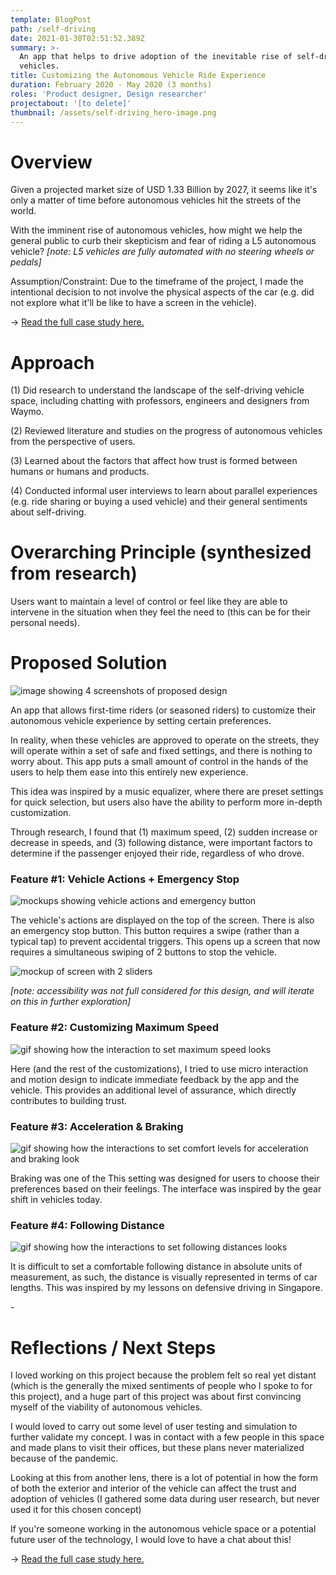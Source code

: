 ```yaml
---
template: BlogPost
path: /self-driving
date: 2021-01-30T02:51:52.389Z
summary: >-
  An app that helps to drive adoption of the inevitable rise of self-driving
  vehicles.
title: Customizing the Autonomous Vehicle Ride Experience
duration: February 2020 - May 2020 (3 months)
roles: 'Product designer, Design researcher'
projectabout: '[to delete]'
thumbnail: /assets/self-driving_hero-image.png
---
```

# Overview

Given a projected market size of USD 1.33 Billion by 2027, it seems like it's only a matter of time before autonomous vehicles hit the streets of the world.

With the imminent rise of autonomous vehicles, how might we help the general public to curb their skepticism and fear of riding a L5 autonomous vehicle? *\[note: L5 vehicles are fully automated with no steering wheels or pedals]*

Assumption/Constraint: Due to the timeframe of the project, I made the intentional decision to not involve the physical aspects of the car (e.g. did not explore what it'll be like to have a screen in the vehicle).

 → [Read the full case study here.](https://uofi.app.box.com/s/3ghovmtfyvjctg80dtc35u4sawiynyhd)

# Approach

(1) Did research to understand the landscape of the self-driving vehicle space, including chatting with professors, engineers and designers from Waymo.

(2) Reviewed literature and studies on the progress of autonomous vehicles from the perspective of users.

(3) Learned about the factors that affect how trust is formed between humans or humans and products.

(4) Conducted informal user interviews to learn about parallel experiences (e.g. ride sharing or buying a used vehicle) and their general sentiments about self-driving.

# Overarching Principle (synthesized from research)

Users want to maintain a level of control or feel like they are able to intervene in the situation when they feel the need to (this can be for their personal needs).

# Proposed Solution

![image showing 4 screenshots of proposed design](/assets/self-driving_proposed-solution.png)

An app that allows first-time riders (or seasoned riders) to customize their autonomous vehicle experience by setting certain preferences. 

In reality, when these vehicles are approved to operate on the streets, they will operate within a set of safe and fixed settings, and there is nothing to worry about. This app puts a small amount of control in the hands of the users to help them ease into this entirely new experience.

This idea was inspired by a music equalizer, where there are preset settings for quick selection, but users also have the ability to perform more in-depth customization.

Through research, I found that (1) maximum speed, (2) sudden increase or decrease in speeds, and (3) following distance, were important factors to determine if the passenger enjoyed their ride, regardless of who drove.

### Feature #1: Vehicle Actions + Emergency Stop

![mockups showing vehicle actions and emergency button](/assets/self-driving_home-screen.png)

The vehicle's actions are displayed on the top of the screen. There is also an emergency stop button. This button requires a swipe (rather than a typical tap) to prevent accidental triggers. This opens up a screen that now requires a simultaneous swiping of 2 buttons to stop the vehicle. 

![mockup of screen with 2 sliders](/assets/self-driving_sliders.png)

*\[note: accessibility was not full considered for this design, and will iterate on this in further exploration]*

### Feature #2: Customizing Maximum Speed

![gif showing how the interaction to set maximum speed looks](/assets/self-driving_max-speed.gif)

Here (and the rest of the customizations), I tried to use micro interaction and motion design to indicate immediate feedback by the app and the vehicle. This provides an additional level of assurance, which directly contributes to building trust.

### Feature #3: Acceleration & Braking

![gif showing how the interactions to set comfort levels for acceleration and braking look](/assets/self-driving_braking-acceleration.gif)

Braking was one of the This setting was designed for users to choose their preferences based on their feelings. The interface was inspired by the gear shift in vehicles today.

### Feature #4: Following Distance

![gif showing how the interactions to set following distances looks](/assets/self-driving_following-distance.gif)

It is difficult to set a comfortable following distance in absolute units of measurement, as such, the distance is visually represented in terms of car lengths. This was inspired by my lessons on defensive driving in Singapore.

\-

# Reflections / Next Steps

I loved working on this project because the problem felt so real yet distant (which is the generally the mixed sentiments of people who I spoke to for this project), and a huge part of this project was about first convincing myself of the viability of autonomous vehicles. 

I would loved to carry out some level of user testing and simulation to further validate my concept. I was in contact with a few people in this space and made plans to visit their offices, but these plans never materialized because of the pandemic.

Looking at this from another lens, there is a lot of potential in how the form of both the exterior and interior of the vehicle can affect the trust and adoption of vehicles (I gathered some data during user research, but never used it for this chosen concept)

If you're someone working in the autonomous vehicle space or a potential future user of the technology, I would love to have a chat about this!

 → [Read the full case study here.](https://uofi.app.box.com/s/3ghovmtfyvjctg80dtc35u4sawiynyhd)
